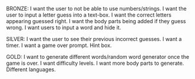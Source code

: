 

BRONZE:
I want the user to not be able to use numbers/strings.
I want the user to input a letter guess into a text-box.
I want the correct letters appearing guessed right.
I want the body parts being added if they guess wrong.
I want users to input a word and hide it.


SILVER:
I want the user to see their previous incorrect guesses.
I want a timer.
I want a game over prompt.
Hint box.


GOLD:
I want to generate different words/random word generator once the game is over.
I want difficulty levels.
I want more body parts to generate.
Different languages.
